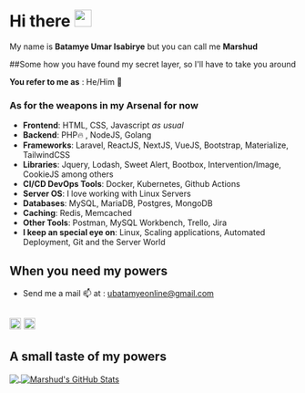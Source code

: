 # Hi there <img src="https://raw.githubusercontent.com/MartinHeinz/MartinHeinz/master/wave.gif" width="30px"> 
My name is **Batamye Umar Isabirye** but you can call me **Marshud** 

##Some how you have found my secret layer, so I'll have to take you around

**You refer to me as** : He/Him :man:

### As for the weapons in my Arsenal for now
- **Frontend**: HTML, CSS, Javascript *as usual*
- **Backend**: PHP:fire: , NodeJS, Golang
- **Frameworks**: Laravel, ReactJS, NextJS, VueJS, Bootstrap, Materialize, TailwindCSS
- **Libraries**: Jquery, Lodash, Sweet Alert, Bootbox, Intervention/Image, CookieJS among others
- **CI/CD DevOps Tools**:  Docker, Kubernetes, Github Actions
- **Server OS**: I love working with Linux Servers
- **Databases**: MySQL, MariaDB, Postgres, MongoDB
- **Caching**: Redis, Memcached
- **Other Tools**: Postman, MySQL Workbench, Trello, Jira
- **I keep an special eye on**: Linux, Scaling applications, Automated Deployment, Git and the Server World

## When you need my powers
* Send me a mail :mailbox: at : ubatamyeonline@gmail.com

[<img src='https://cdn.jsdelivr.net/npm/simple-icons@3.0.1/icons/linkedin.svg' alt='linkedin' height='20'>](https://www.linkedin.com/in/oumar-marshud-9a1666b3/) [<img src='https://cdn.jsdelivr.net/npm/simple-icons@3.0.1/icons/twitter.svg' alt='twitter' height='20'>](https://twitter.com/marshud256) 
---

## A small taste of my powers
<a href="https://github.com/Marshud/Marshud">
  <img align="center" src="https://github-readme-stats.vercel.app/api/top-langs/?username=Marshud&hide=java,html&title_color=ffffff&text_color=c9cacc&icon_color=2bbc8a&bg_color=1d1f21" />
</a>
<a href="https://github.com/Marshud">
  <img align="center" src="https://github-readme-stats.vercel.app/api?username=Marshud&show_icons=true&line_height=27&count_private=true&title_color=ffffff&text_color=c9cacc&icon_color=2bbc8a&bg_color=1d1f21" alt="Marshud's GitHub Stats" />
</a>


<!--
**Marshud/Marshud** is a ✨ _special_ ✨ repository because its `README.md` (this file) appears on your GitHub profile.

Here are some ideas to get you started:

- 🔭 I’m currently working on ...
- 🌱 I’m currently learning ...
- 👯 I’m looking to collaborate on ...
- 🤔 I’m looking for help with ...
- 💬 Ask me about ...
- 📫 How to reach me: ...
- 😄 Pronouns: ...
- ⚡ Fun fact: ...
-->
